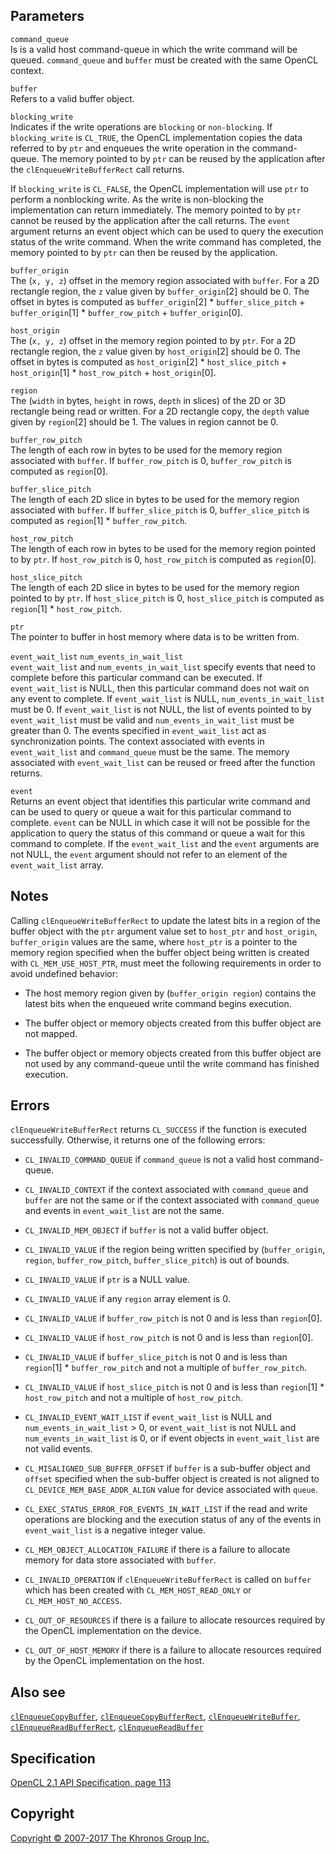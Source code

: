 
## Parameters

`command_queue`  
Is is a valid host command-queue in which the write command will be
queued. `command_queue` and `buffer` must be created with the same
OpenCL context.

`buffer`  
Refers to a valid buffer object.

`blocking_write`  
Indicates if the write operations are `blocking` or `non-blocking`. If
`blocking_write` is `CL_TRUE`, the OpenCL implementation copies the data
referred to by `ptr` and enqueues the write operation in the
command-queue. The memory pointed to by `ptr` can be reused by the
application after the `clEnqueueWriteBufferRect` call returns.

If `blocking_write` is `CL_FALSE`, the OpenCL implementation will use
`ptr` to perform a nonblocking write. As the write is non-blocking the
implementation can return immediately. The memory pointed to by `ptr`
cannot be reused by the application after the call returns. The `event`
argument returns an event object which can be used to query the
execution status of the write command. When the write command has
completed, the memory pointed to by `ptr` can then be reused by the
application.

`buffer_origin`  
The (`x, y, z`) offset in the memory region associated with `buffer`.
For a 2D rectangle region, the `z` value given by `buffer_origin`\[2\]
should be 0. The offset in bytes is computed as `buffer_origin`\[2\] \*
`buffer_slice_pitch` + `buffer_origin`\[1\] \* `buffer_row_pitch` +
`buffer_origin`\[0\].

`host_origin`  
The (`x, y, z`) offset in the memory region pointed to by `ptr`. For a
2D rectangle region, the `z` value given by `host_origin`\[2\] should be
0. The offset in bytes is computed as `host_origin`\[2\] \*
`host_slice_pitch` + `host_origin`\[1\] \* `host_row_pitch` +
`host_origin`\[0\].

`region`  
The (`width` in bytes, `height` in rows, `depth` in slices) of the 2D or
3D rectangle being read or written. For a 2D rectangle copy, the `depth`
value given by `region`\[2\] should be 1. The values in region cannot
be 0.

`buffer_row_pitch`  
The length of each row in bytes to be used for the memory region
associated with `buffer`. If `buffer_row_pitch` is 0, `buffer_row_pitch`
is computed as `region`\[0\].

`buffer_slice_pitch`  
The length of each 2D slice in bytes to be used for the memory region
associated with `buffer`. If `buffer_slice_pitch` is 0,
`buffer_slice_pitch` is computed as `region`\[1\] \* `buffer_row_pitch`.

`host_row_pitch`  
The length of each row in bytes to be used for the memory region pointed
to by `ptr`. If `host_row_pitch` is 0, `host_row_pitch` is computed as
`region`\[0\].

`host_slice_pitch`  
The length of each 2D slice in bytes to be used for the memory region
pointed to by `ptr`. If `host_slice_pitch` is 0, `host_slice_pitch` is
computed as `region`\[1\] \* `host_row_pitch`.

`ptr`  
The pointer to buffer in host memory where data is to be written from.

`event_wait_list` `num_events_in_wait_list`  
`event_wait_list` and `num_events_in_wait_list` specify events that need
to complete before this particular command can be executed. If
`event_wait_list` is NULL, then this particular command does not wait on
any event to complete. If `event_wait_list` is NULL,
`num_events_in_wait_list` must be 0. If `event_wait_list` is not NULL,
the list of events pointed to by `event_wait_list` must be valid and
`num_events_in_wait_list` must be greater than 0. The events specified
in `event_wait_list` act as synchronization points. The context
associated with events in `event_wait_list` and `command_queue` must be
the same. The memory associated with `event_wait_list` can be reused or
freed after the function returns.

`event`  
Returns an event object that identifies this particular write command
and can be used to query or queue a wait for this particular command to
complete. `event` can be NULL in which case it will not be possible for
the application to query the status of this command or queue a wait for
this command to complete. If the `event_wait_list` and the `event`
arguments are not NULL, the `event` argument should not refer to an
element of the `event_wait_list` array.

## Notes

Calling `clEnqueueWriteBufferRect` to update the latest bits in a region
of the buffer object with the `ptr` argument value set to `host_ptr` and
`host_origin`, `buffer_origin` values are the same, where `host_ptr` is
a pointer to the memory region specified when the buffer object being
written is created with `CL_MEM_USE_HOST_PTR`, must meet the following
requirements in order to avoid undefined behavior:

-   The host memory region given by (`buffer_origin region`) contains
    the latest bits when the enqueued write command begins execution.

-   The buffer object or memory objects created from this buffer object
    are not mapped.

-   The buffer object or memory objects created from this buffer object
    are not used by any command-queue until the write command has
    finished execution.

## Errors

`clEnqueueWriteBufferRect` returns `CL_SUCCESS` if the function is
executed successfully. Otherwise, it returns one of the following
errors:

-   `CL_INVALID_COMMAND_QUEUE` if `command_queue` is not a valid host
    command-queue.

-   `CL_INVALID_CONTEXT` if the context associated with `command_queue`
    and `buffer` are not the same or if the context associated with
    `command_queue` and events in `event_wait_list` are not the same.

-   `CL_INVALID_MEM_OBJECT` if `buffer` is not a valid buffer object.

-   `CL_INVALID_VALUE` if the region being written specified by
    (`buffer_origin`, `region`, `buffer_row_pitch`,
    `buffer_slice_pitch`) is out of bounds.

-   `CL_INVALID_VALUE` if `ptr` is a NULL value.

-   `CL_INVALID_VALUE` if any `region` array element is 0.

-   `CL_INVALID_VALUE` if `buffer_row_pitch` is not 0 and is less than
    `region`\[0\].

-   `CL_INVALID_VALUE` if `host_row_pitch` is not 0 and is less than
    `region`\[0\].

-   `CL_INVALID_VALUE` if `buffer_slice_pitch` is not 0 and is less than
    `region`\[1\] \* `buffer_row_pitch` and not a multiple of
    `buffer_row_pitch`.

-   `CL_INVALID_VALUE` if `host_slice_pitch` is not 0 and is less than
    `region`\[1\] \* `host_row_pitch` and not a multiple of
    `host_row_pitch`.

-   `CL_INVALID_EVENT_WAIT_LIST` if `event_wait_list` is NULL and
    `num_events_in_wait_list` > 0, or `event_wait_list` is not NULL and
    `num_events_in_wait_list` is 0, or if event objects in
    `event_wait_list` are not valid events.

-   `CL_MISALIGNED_SUB_BUFFER_OFFSET` if `buffer` is a sub-buffer object
    and `offset` specified when the sub-buffer object is created is not
    aligned to `CL_DEVICE_MEM_BASE_ADDR_ALIGN` value for device
    associated with `queue`.

-   `CL_EXEC_STATUS_ERROR_FOR_EVENTS_IN_WAIT_LIST` if the read and write
    operations are blocking and the execution status of any of the
    events in `event_wait_list` is a negative integer value.

-   `CL_MEM_OBJECT_ALLOCATION_FAILURE` if there is a failure to allocate
    memory for data store associated with `buffer`.

-   `CL_INVALID_OPERATION` if `clEnqueueWriteBufferRect` is called on
    `buffer` which has been created with `CL_MEM_HOST_READ_ONLY` or
    `CL_MEM_HOST_NO_ACCESS`.

-   `CL_OUT_OF_RESOURCES` if there is a failure to allocate resources
    required by the OpenCL implementation on the device.

-   `CL_OUT_OF_HOST_MEMORY` if there is a failure to allocate resources
    required by the OpenCL implementation on the host.

## Also see

[`clEnqueueCopyBuffer`](clEnqueueCopyBuffer.html),
[`clEnqueueCopyBufferRect`](clEnqueueCopyBufferRect.html),
[`clEnqueueWriteBuffer`](clEnqueueWriteBuffer.html),
[`clEnqueueReadBufferRect`](clEnqueueReadBufferRect.html),
[`clEnqueueReadBuffer`](clEnqueueReadBuffer.html)

## Specification

[OpenCL 2.1 API Specification, page
113](https://www.khronos.org/registry/cl/specs/opencl-2.1.pdf#page=113)

## Copyright

[Copyright © 2007-2017 The Khronos Group Inc.](copyright.html)
